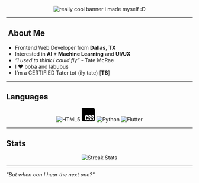 <p align="center">
  <img src="https://raw.githubusercontent.com/SilasPuma/desgames/main/banner.gif" alt="really cool banner i made myself :D" width="600" />
</p>

---

## ​​​ About Me  
- Frontend Web Developer from **Dallas, TX**  
- Interested in **AI + Machine Learning** and **UI/UX**
- *“i used to think i could fly”* - Tate McRae
- I ❤️ boba and labubus
- I'm a CERTIFIED Tater tot (ily tate) [**T8**]

---

##  Languages  
<p align="center">
  <!-- Example: Using Simple Icons via GitHub raw URLs -->
  <img src="https://raw.githubusercontent.com/simple-icons/simple-icons/develop/icons/html5.svg" alt="HTML5" width="36" height="36" />
  <img src="https://raw.githubusercontent.com/simple-icons/simple-icons/develop/icons/css.svg" alt="CSS3" width="36" height="36" />
  <img src="https://raw.githubusercontent.com/simple-icons/simple-icons/develop/icons/python.svg" alt="Python" width="36" height="36" />
  <img src="https://raw.githubusercontent.com/simple-icons/simple-icons/develop/icons/flutter.svg" alt="Flutter" width="36" height="36" />
</p>

---

##  Stats  
<p align="center">
  <!-- Static images from GitHub's own domains -->
  <img src="https://github-readme-streak-stats.herokuapp.com?user=YOURUSERNAME&theme=default&hide_border=true" alt="Streak Stats" width="45%" />
</p>



---
*"But when can I hear the next one?"*
  </a>
</p>
